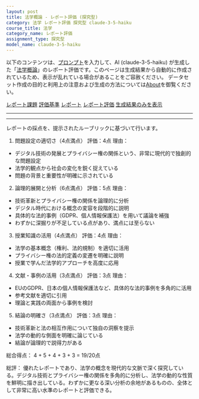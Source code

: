 ```yaml
---
layout: post
title: 法学概論 - レポート評価 (探究型)
category: 法学 レポート評価 探究型 claude-3-5-haiku
course_title: 法学
category_name: レポート評価
assignment_type: 探究型
model_name: claude-3-5-haiku
---
```


以下のコンテンツは、[プロンプト](https://github.com/takedatoshiyuki/synthetic_assignments/tree/main/generated/法学/claude-3-5-haiku/prompt_レポート評価-探究型.md)を入力して、AI (claude-3-5-haiku) が生成した「[法学概論](/contents/法学/)」のレポート評価です。このページは生成結果から自動的に作成されているため、表示が乱れている場合があることをご容赦ください。
データセット作成の目的と利用上の注意および生成の方法については[About](/About)を御覧ください。

[レポート課題](../レポート課題-探究型)
[評価基準](../評価基準-探究型)
[レポート](../レポート-探究型)
[レポート評価](../レポート評価-探究型)
[生成結果のみを表示](https://github.com/takedatoshiyuki/synthetic_assignments/tree/main/generated/法学/claude-3-5-haiku/レポート評価-探究型.md)
  

***
***
  
レポートの採点を、提示されたルーブリックに基づいて行います。

1. 問題設定の適切さ（4点満点）
評価：4点
理由：
- デジタル技術の発展とプライバシー権の関係という、非常に現代的で独創的な問題設定
- 法学的観点から社会の変化を鋭く捉えている
- 問題の背景と重要性が明確に示されている

2. 論理的展開と分析（6点満点）
評価：5点
理由：
- 技術革新とプライバシー権の関係を論理的に分析
- デジタル時代における概念の変容を段階的に説明
- 具体的な法的事例（GDPR、個人情報保護法）を用いて議論を補強
- わずかに深掘りが不足している点があり、満点には至らない

3. 授業知識の活用（4点満点）
評価：4点
理由：
- 法学の基本概念（権利、法的規制）を適切に活用
- プライバシー権の法的定義の変遷を明確に説明
- 授業で学んだ法学的アプローチを高度に応用

4. 文献・事例の活用（3点満点）
評価：3点
理由：
- EUのGDPR、日本の個人情報保護法など、具体的な法的事例を多角的に活用
- 参考文献を適切に引用
- 理論と実践の両面から事例を検討

5. 結論の明確さ（3点満点）
評価：3点
理由：
- 技術革新と法の相互作用について独自の洞察を提示
- 法学の動的な側面を明確に論じている
- 結論が論理的で説得力がある

総合得点：
4 + 5 + 4 + 3 + 3 = 19/20点

総評：
優れたレポートであり、法学の概念を現代的な文脈で深く探究している。デジタル技術とプライバシー権の関係を多角的に分析し、法学の動的な性質を鮮明に描き出している。わずかに更なる深い分析の余地があるものの、全体として非常に高い水準のレポートと評価できる。
